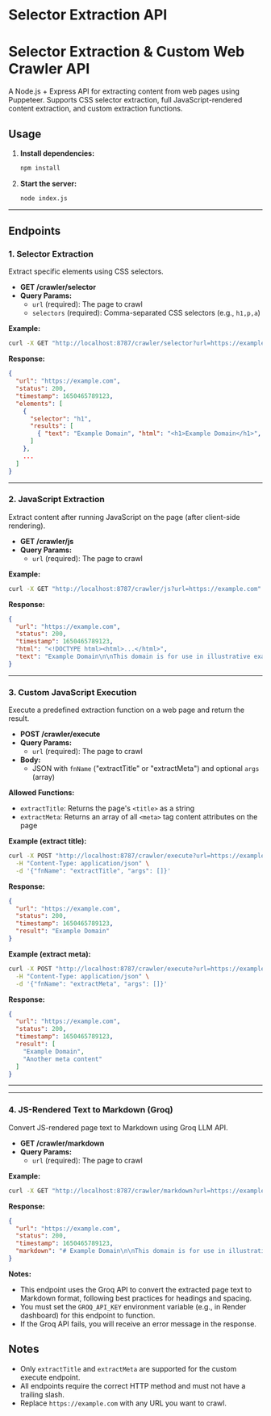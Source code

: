 # Selector Extraction API

# Selector Extraction & Custom Web Crawler API

A Node.js + Express API for extracting content from web pages using Puppeteer. Supports CSS selector extraction, full JavaScript-rendered content extraction, and custom extraction functions.

## Usage

1. **Install dependencies:**
   ```bash
   npm install
   ```
2. **Start the server:**
   ```bash
   node index.js
   ```

---

## Endpoints

### 1. Selector Extraction
Extract specific elements using CSS selectors.
- **GET /crawler/selector**
- **Query Params:**
  - `url` (required): The page to crawl
  - `selectors` (required): Comma-separated CSS selectors (e.g., `h1,p,a`)

**Example:**
```bash
curl -X GET "http://localhost:8787/crawler/selector?url=https://example.com&selectors=h1,p,a"
```
**Response:**
```json
{
  "url": "https://example.com",
  "status": 200,
  "timestamp": 1650465789123,
  "elements": [
    {
      "selector": "h1",
      "results": [
        { "text": "Example Domain", "html": "<h1>Example Domain</h1>", "attributes": [], "top": 0, "left": 0, "width": 100, "height": 50 }
      ]
    },
    ...
  ]
}
```

---

### 2. JavaScript Extraction
Extract content after running JavaScript on the page (after client-side rendering).
- **GET /crawler/js**
- **Query Params:**
  - `url` (required): The page to crawl

**Example:**
```bash
curl -X GET "http://localhost:8787/crawler/js?url=https://example.com"
```
**Response:**
```json
{
  "url": "https://example.com",
  "status": 200,
  "timestamp": 1650465789123,
  "html": "<!DOCTYPE html><html>...</html>",
  "text": "Example Domain\n\nThis domain is for use in illustrative examples in documents."
}
```

---

### 3. Custom JavaScript Execution
Execute a predefined extraction function on a web page and return the result.
- **POST /crawler/execute**
- **Query Params:**
  - `url` (required): The page to crawl
- **Body:**
  - JSON with `fnName` ("extractTitle" or "extractMeta") and optional `args` (array)

**Allowed Functions:**
- `extractTitle`: Returns the page's `<title>` as a string
- `extractMeta`: Returns an array of all `<meta>` tag content attributes on the page

**Example (extract title):**
```bash
curl -X POST "http://localhost:8787/crawler/execute?url=https://example.com" \
  -H "Content-Type: application/json" \
  -d '{"fnName": "extractTitle", "args": []}'
```
**Response:**
```json
{
  "url": "https://example.com",
  "status": 200,
  "timestamp": 1650465789123,
  "result": "Example Domain"
}
```

**Example (extract meta):**
```bash
curl -X POST "http://localhost:8787/crawler/execute?url=https://example.com" \
  -H "Content-Type: application/json" \
  -d '{"fnName": "extractMeta", "args": []}'
```
**Response:**
```json
{
  "url": "https://example.com",
  "status": 200,
  "timestamp": 1650465789123,
  "result": [
    "Example Domain",
    "Another meta content"
  ]
}
```

---

---

### 4. JS-Rendered Text to Markdown (Groq)
Convert JS-rendered page text to Markdown using Groq LLM API.
- **GET /crawler/markdown**
- **Query Params:**
  - `url` (required): The page to crawl

**Example:**
```bash
curl -X GET "http://localhost:8787/crawler/markdown?url=https://example.com"
```
**Response:**
```json
{
  "url": "https://example.com",
  "status": 200,
  "timestamp": 1650465789123,
  "markdown": "# Example Domain\n\nThis domain is for use in illustrative examples in documents."
}
```

**Notes:**
- This endpoint uses the Groq API to convert the extracted page text to Markdown format, following best practices for headings and spacing.
- You must set the `GROQ_API_KEY` environment variable (e.g., in Render dashboard) for this endpoint to function.
- If the Groq API fails, you will receive an error message in the response.

## Notes
- Only `extractTitle` and `extractMeta` are supported for the custom execute endpoint.
- All endpoints require the correct HTTP method and must not have a trailing slash.
- Replace `https://example.com` with any URL you want to crawl.
